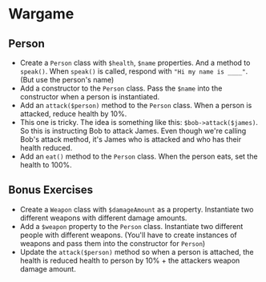 # Wargame

## Person
- Create a `Person` class with `$health`, `$name` properties. And a method to `speak()`. When `speak()` is called, respond with `"Hi my name is ____"`. (But use the person's name)
- Add a constructor to the `Person` class. Pass the `$name` into the constructor when a person is instantiated.
- Add an `attack($person)` method to the `Person` class. When a person is attacked, reduce health by 10%.
 - This one is tricky. The idea is something like this: `$bob->attack($james)`. So this is instructing Bob to attack James. Even though we're calling Bob's attack method, it's James who is attacked and who has their health reduced.
- Add an `eat()` method to the `Person` class. When the person eats, set the health to 100%.


## Bonus Exercises

- Create a `Weapon` class with `$damageAmount` as a property. Instantiate two different weapons with different damage amounts.
- Add a `$weapon` property to the `Person` class. Instantiate two different people with different weapons. (You'll have to create instances of weapons and pass them into the constructor for `Person`)
- Update the `attack($person)` method so when a person is attached, the health is reduced health to person by 10% + the attackers weapon damage amount.